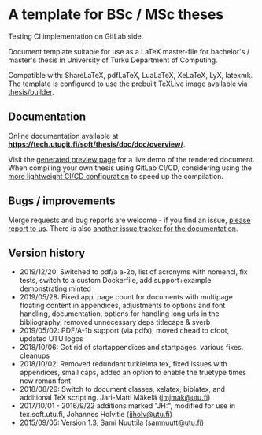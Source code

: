 # A template for BSc / MSc theses

Testing CI implementation on GitLab side.

Document template suitable for use as a LaTeX master-file for bachelor's /
master's thesis in University of Turku Department of Computing.

Compatible with: ShareLaTeX, pdfLaTeX, LuaLaTeX, XeLaTeX, LyX, latexmk.
The template is configured to use the prebuilt TeXLive image available via
[thesis/builder](https://gitlab.utu.fi/tech/soft/thesis/builder).

## Documentation

Online documentation available at
**<https://tech.utugit.fi/soft/thesis/doc/doc/overview/>**.

Visit the [generated preview page](https://ttweb.utugit.fi/thesis)
for a live demo of the rendered document. When compiling your own
thesis using GitLab CI/CD, considering using the [more lightweight
CI/CD configuration](./.gitlab-ci-simple.yml) to speed up the compilation.

## Bugs / improvements

Merge requests and bug reports are welcome - if you find an issue,
[please report to us](issues/new). There is also [another issue tracker
for the documentation](https://gitlab.utu.fi/tech/soft/thesis/doc/-/issues/new).

## Version history


* 2019/12/20: Switched to pdf/a a-2b, list of acronyms with nomencl,
fix tests, switch to a custom Dockerfile, add support+example demonstrating minted
* 2019/05/28: Fixed app. page count for documents with multipage floating
content in appendices, adjustments to options and font handling, documentation, options
for handling long urls in the bibliography, removed unnecessary deps titlecaps & sverb
* 2019/05/02: PDF/A-1b support (via pdfx), moved chead to cfoot, updated UTU logos
* 2018/10/06: Got rid of startappendices and startpages. various fixes. cleanups
* 2018/10/02: Removed redundant tutkielma.tex, fixed issues with appendices,
small caps, added an option to enable the truetype times new roman font
* 2018/08/29: Switch to document classes, xelatex, biblatex, and additional TeX scripting.
Jari-Matti Mäkelä (jmjmak@utu.fi)
* 2017/10/01 - 2016/9/22 additions marked "JH:", modified for use in tex.soft.utu.fi,
Johannes Holvitie (jjholv@utu.fi)
* 2015/09/05: Version 1.3, Sami Nuuttila (samnuutt@utu.fi)
